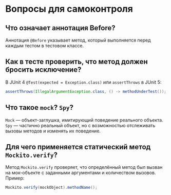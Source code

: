 # Вопросы для самоконтроля

## Что означает аннотация  Before?

Аннотация `@Before` указывает метод, который выполняется перед каждым тестом в тестовом классе.

## Как в тесте проверить, что метод должен бросить исключение?

В JUnit 4 `@Test(expected = Exception.class)` или `assertThrows` в JUnit 5:

```java
assertThrows(IllegalArgumentException.class, () -> methodUnderTest());
```

## Что такое `mock`? `Spy`?

`Mock` — объект-заглушка, имитирующий поведение реального объекта.
`Spy` — частично реальный объект, но с возможностью отслеживать вызовы методов и изменять их поведение.

## Для чего применяется статический метод `Mockito.verify`?

Метод `Mockito.verify` проверяет, что определённый метод был вызван на мок-объекте с заданными аргументами и количеством вызовов.
Пример:

```java
Mockito.verify(mockObject).methodName();
```
